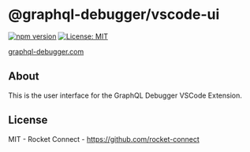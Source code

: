 # @graphql-debugger/vscode-ui

[![npm version](https://badge.fury.io/js/@graphql-debugger%2F/vscode-ui.svg)](https://badge.fury.io/js/@graphql-debugger%2F/vscode-ui) [![License: MIT](https://img.shields.io/badge/License-MIT-yellow.svg)](https://opensource.org/licenses/MIT)

[graphql-debugger.com](http://www.graphql-debugger.com)

## About

This is the user interface for the GraphQL Debugger VSCode Extension.

## License

MIT - Rocket Connect - https://github.com/rocket-connect
